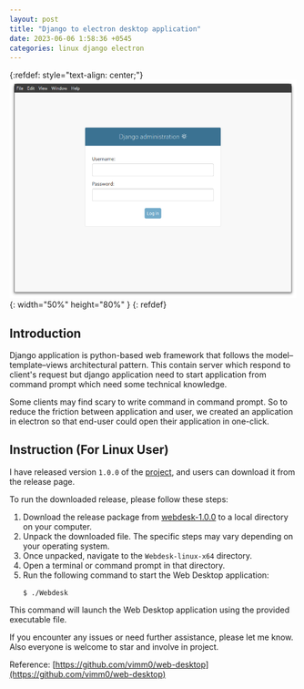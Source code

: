```yaml
---
layout: post
title: "Django to electron desktop application"
date: 2023-06-06 1:58:36 +0545
categories: linux django electron
---
```


{:refdef: style="text-align: center;"}
![2023-06-06-django-to-electron-desktop-app-1](/images/2023-06-06-django-to-electron-desktop-app-1.png){: width="50%" height="80%" }
{: refdef}

## Introduction
Django application is python-based web framework that follows the model–template–views architectural pattern. This contain server which respond to client's request but django application need to start application from command prompt which need some technical knowledge. 

Some clients may find scary to write command in command prompt. So to reduce the friction between application and user, we created an application in electron so that end-user could open their application in one-click. 

## Instruction (For Linux User)
I have released version `1.0.0` of the [project](https://github.com/vimm0/web-desktop), and users can download it from the release page.

To run the downloaded release, please follow these steps:

1. Download the release package from [webdesk-1.0.0](https://github.com/vimm0/web-desktop/releases/tag/webdesk-1.0.0) to a local directory on your computer.
2. Unpack the downloaded file. The specific steps may vary depending on your operating system.
3. Once unpacked, navigate to the `Webdesk-linux-x64` directory.
4. Open a terminal or command prompt in that directory.
5. Run the following command to start the Web Desktop application:
   ```
   $ ./Webdesk
   ```

This command will launch the Web Desktop application using the provided executable file.

If you encounter any issues or need further assistance, please let me know. Also everyone is welcome to star and involve in project.

Reference: [https://github.com/vimm0/web-desktop](https://github.com/vimm0/web-desktop)
